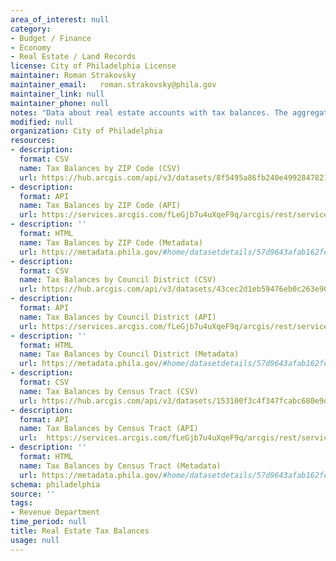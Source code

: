 ```yaml
---
area_of_interest: null
category:
- Budget / Finance
- Economy
- Real Estate / Land Records
license: City of Philadelphia License
maintainer: Roman Strakovsky
maintainer_email: 	roman.strakovsky@phila.gov
maintainer_link: null
maintainer_phone: null
notes: "Data about real estate accounts with tax balances. The aggregated datasets include both accounts with overdue balances  (property owner owes a late balance in the current tax year but it is not yet considered delinquent) and tax delinquencies. Tax delinquencies are accounts with outstanding balances for previous tax years. A past due account becomes delinquent when the real estate tax is still unpaid on January 1 of the following year that the tax was due."
modified: null
organization: City of Philadelphia
resources:
- description: 
  format: CSV
  name: Tax Balances by ZIP Code (CSV)
  url: https://hub.arcgis.com/api/v3/datasets/8f5495a86fb240e49928478218b78cfe_0/downloads/data?format=csv&spatialRefId=3857&where=1%3D1
- description: 
  format: API
  name: Tax Balances by ZIP Code (API)
  url: https://services.arcgis.com/fLeGjb7u4uXqeF9q/arcgis/rest/services/real_estate_tax_balances_zip_code/FeatureServer/0/query?outFields=*&where=1%3D1
- description: ''
  format: HTML
  name: Tax Balances by ZIP Code (Metadata)
  url: https://metadata.phila.gov/#home/datasetdetails/57d9643afab162fe2708224e/representationdetails/667c447631487300282929f6/
- description: 
  format: CSV
  name: Tax Balances by Council District (CSV)
  url: https://hub.arcgis.com/api/v3/datasets/43cec2d1eb59476eb0c263e90ddfc805_0/downloads/data?format=csv&spatialRefId=3857&where=1%3D1
- description: 
  format: API
  name: Tax Balances by Council District (API)
  url: https://services.arcgis.com/fLeGjb7u4uXqeF9q/arcgis/rest/services/real_estate_tax_balances_council_district/FeatureServer/0/query?outFields=*&where=1%3D1
- description: ''
  format: HTML
  name: Tax Balances by Council District (Metadata)
  url: https://metadata.phila.gov/#home/datasetdetails/57d9643afab162fe2708224e/representationdetails/667c43c3f72e5400289959e5/
- description: 
  format: CSV
  name: Tax Balances by Census Tract (CSV)
  url: https://hub.arcgis.com/api/v3/datasets/153100f3c4f347fcabc680e9d62fbad4_0/downloads/data?format=csv&spatialRefId=3857&where=1%3D1
- description: 
  format: API
  name: Tax Balances by Census Tract (API)
  url: 	https://services.arcgis.com/fLeGjb7u4uXqeF9q/arcgis/rest/services/real_estate_tax_balances_census_tract/FeatureServer/0/query?outFields=*&where=1%3D1
- description: ''
  format: HTML
  name: Tax Balances by Census Tract (Metadata)
  url: https://metadata.phila.gov/#home/datasetdetails/57d9643afab162fe2708224e/representationdetails/667c09ba7bb2a8002891f1e2/
schema: philadelphia
source: ''
tags:
- Revenue Department
time_period: null
title: Real Estate Tax Balances
usage: null
---
```

